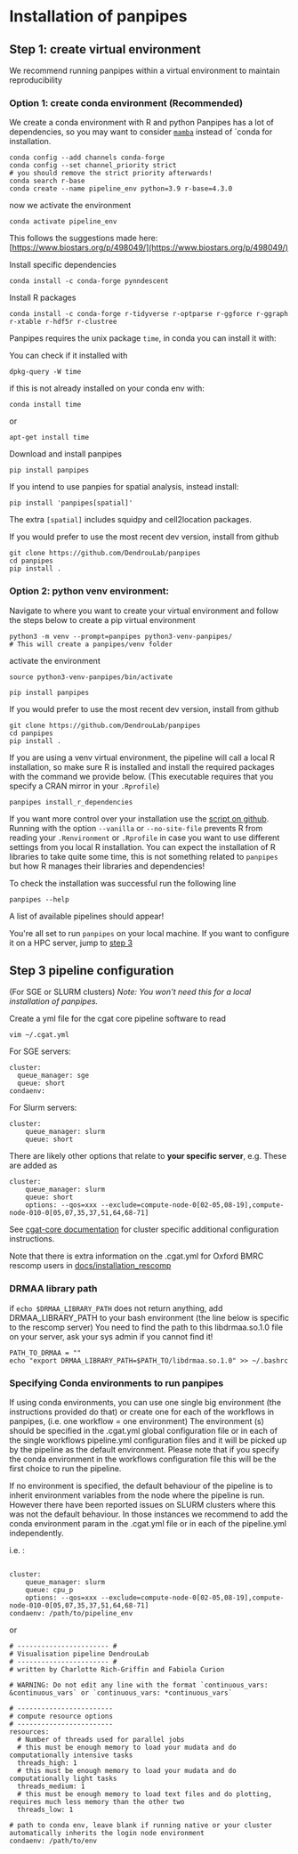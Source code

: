 
# Installation of panpipes

## Step 1: create virtual environment

We recommend running panpipes within a virtual environment to maintain reproducibility


### Option 1: create conda environment (Recommended)

We create a conda environment with R and python
Panpipes has a lot of dependencies, so you may want to consider [`mamba`](https://mamba.readthedocs.io/en/latest/index.html) instead of `conda for installation.

```
conda config --add channels conda-forge
conda config --set channel_priority strict
# you should remove the strict priority afterwards!
conda search r-base
conda create --name pipeline_env python=3.9 r-base=4.3.0
```
now we activate the environment

```
conda activate pipeline_env
```

This follows the suggestions made here: [https://www.biostars.org/p/498049/](https://www.biostars.org/p/498049/) 

Install specific dependencies

```
conda install -c conda-forge pynndescent
```

Install R packages
```
conda install -c conda-forge r-tidyverse r-optparse r-ggforce r-ggraph r-xtable r-hdf5r r-clustree
```

Panpipes requires the unix package `time`, in conda you can install it with:

You can check if it installed with 

```
dpkg-query -W time
```
if this is not already installed on your conda env with: 

```
conda install time
```
or

```
apt-get install time
```








Download and install panpipes
```
pip install panpipes
```

If you intend to use panpies for spatial analysis, instead install:
```
pip install 'panpipes[spatial]'
```
The extra `[spatial]` includes squidpy and cell2location packages.


If you would prefer to use the most recent dev version, install from github
```
git clone https://github.com/DendrouLab/panpipes
cd panpipes
pip install .
```

### Option 2: python venv environment:

Navigate to where you want to create your virtual environment  and follow the steps below to create a pip virtual environment

```
python3 -m venv --prompt=panpipes python3-venv-panpipes/
# This will create a panpipes/venv folder
```

activate the environment

```
source python3-venv-panpipes/bin/activate
```


```
pip install panpipes
```

If you would prefer to use the most recent dev version, install from github
```
git clone https://github.com/DendrouLab/panpipes
cd panpipes
pip install .
```



If you are using a venv virtual environment,  the pipeline will call a local R installation, so make sure R is installed and install the required packages with the command we provide below.
(This executable requires that you specify  a CRAN mirror in your `.Rprofile`)

 ```
panpipes install_r_dependencies
 ```

If you want more control over your installation use the [script on github](https://github.com/DendrouLab/panpipes/blob/main/panpipes/R_scripts/install_R_libs.R).
Running with the option `--vanilla` or `--no-site-file` prevents R from reading your `.Renvironment` or `.Rprofile` in case you want to use different settings from you local R installation.
You can expect the installation of R libraries to take quite some time, this is not something related to `panpipes` but how R manages their libraries and dependencies!



To check the installation was successful run the following line
```
panpipes --help
```
A list of available pipelines should appear!


You're all set to run `panpipes` on your local machine.
If you want to configure it on a HPC server, jump to [step 3](#step-3-pipeline-configuration)


## Step 3 pipeline configuration 

(For SGE or SLURM clusters)
*Note: You won't need this for a local installation of panpipes.*

Create a yml file for the cgat core pipeline software to read

```
vim ~/.cgat.yml
```

For SGE servers:
```
cluster:
  queue_manager: sge
  queue: short
condaenv:
```


For Slurm servers:
```
cluster:
    queue_manager: slurm
    queue: short
```

There are likely other options that relate to **your specific server**, e.g. 
These are added as 
```
cluster:
    queue_manager: slurm
    queue: short
    options: --qos=xxx --exclude=compute-node-0[02-05,08-19],compute-node-010-0[05,07,35,37,51,64,68-71]

```



See [cgat-core documentation](https://cgat-core.readthedocs.io/en/latest/getting_started/Cluster_config.html) for cluster specific additional configuration instructions.

Note that there is extra information on the .cgat.yml for Oxford BMRC rescomp users in [docs/installation_rescomp](https://github.com/DendrouLab/panpipes/blob/main/docs/installation_rescomp.md)

### DRMAA library path


if `echo $DRMAA_LIBRARY_PATH` does not return anything, add DRMAA_LIBRARY_PATH to your bash environment (the line below is specific to the rescomp server)
You need to find the path to this libdrmaa.so.1.0 file on your server, ask your sys admin if you cannot find it!

```
PATH_TO_DRMAA = ""
echo "export DRMAA_LIBRARY_PATH=$PATH_TO/libdrmaa.so.1.0" >> ~/.bashrc
```

### Specifying Conda environments to run panpipes
If using conda environments, you can use one single big environment (the instructions provided do that) or create one for each of the workflows in panpipes, (i.e. one workflow = one environment) 
The environment (s) should be specified in the .cgat.yml global configuration file or in each of the single workflows pipeline.yml configuration files and it will be picked up by the pipeline as the default environment. 
Please note that if you specify the conda environment in the workflows configuration file this will be the first choice to run the pipeline. 



If no environment is specified, the default behaviour of the pipeline is to inherit environment variables from the node where the pipeline is run. However there have been reported issues on SLURM clusters where this was not the default behaviour. In those instances we recommend to add the conda environment param in the .cgat.yml file or in each of the pipeline.yml independently.

i.e. :

```

cluster:
    queue_manager: slurm
    queue: cpu_p
    options: --qos=xxx --exclude=compute-node-0[02-05,08-19],compute-node-010-0[05,07,35,37,51,64,68-71]
condaenv: /path/to/pipeline_env
```
or 

```
# ----------------------- #
# Visualisation pipeline DendrouLab
# ----------------------- #
# written by Charlotte Rich-Griffin and Fabiola Curion

# WARNING: Do not edit any line with the format `continuous_vars: &continuous_vars` or `continuous_vars: *continuous_vars`

# ------------------------
# compute resource options
# ------------------------
resources:
  # Number of threads used for parallel jobs
  # this must be enough memory to load your mudata and do computationally intensive tasks
  threads_high: 1
  # this must be enough memory to load your mudata and do computationally light tasks
  threads_medium: 1
  # this must be enough memory to load text files and do plotting, requires much less memory than the other two
  threads_low: 1

# path to conda env, leave blank if running native or your cluster automatically inherits the login node environment
condaenv: /path/to/env
```

